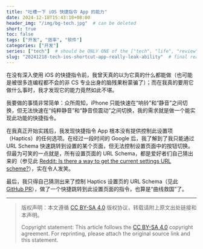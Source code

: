 ```yaml
---
title: "吐槽一下 iOS 快捷指令 App 的能力"
date: 2024-12-18T15:43:18+08:00
header_img: "/img/bg-tech.jpg"  # can be deleted
short: true
toc: false
tags: ["开发", "效率", "软件"]
categories: ["开发"]
series: ["tech"]  # should be ONLY ONE of the ["tech", "life", "review"]
slug: "20241218-tech-ios-shortcut-app-really-leak-ability"  # final real url, recommend: start by date, follow lower case words with hyphen splitter. E.g., `20230316-text-title`
---
```


在没有深入使用 iOS 的快捷指令前，我曾天真的以为它真的什么都能做（也可能是被很多连编程都不会的非 CS 专业出身的脑残果粉蒙骗了）；而在我真的要用它做什么事时，我才发现它的能力竟然如此不堪。

我要做的事情非常简单：众所周知，iPhone 只能快速在“响铃”和“静音”之间切换，但无法快速在“纯粹静音”和“静音但震动”之间切换，我的需求就是做一个能实现此功能的快捷指令。

在我真正开始实践后，我发现快捷指令 App 根本没有提供控制此设置项（Haptics）的任何选项。在经过一段时间的 Google 后，我了解到了我只能通过 URL Schema 快速跳转到设置的某个页面，但无法控制设置页面中的按钮切换。但最为可笑的一点就是，所有设置页面的 URL Schema，都是爱好者们自己猜出来的（参见此 [Reddit: Is there a way to get the current settings URL scheme?](https://www.reddit.com/r/shortcuts/comments/1d678xx/is_there_a_way_to_get_the_current_settings_url/)），实在令人发笑。

最后，我只得自己猜测出来了控制 Haptics 设置页的 URL Schema（见此 [GitHub PR](https://github.com/FifiTheBulldog/ios-settings-urls/pull/83)），做了一个快捷跳转到此设置页面的指令，也算是“曲线救国”了。

---

> 版权声明：本文遵循 [CC BY-SA 4.0](https://creativecommons.org/licenses/by-sa/4.0/deed.zh) 版权协议，转载请附上原文出处链接和本声明。
>
> Copyright statement: This article follows the [CC BY-SA 4.0](https://creativecommons.org/licenses/by-sa/4.0/deed.en) copyright agreement. For reprinting, please attach the original source link and this statement.
